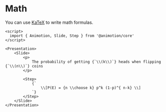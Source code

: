 <script lang="ts">
	import Formula from './formula.svelte'
</script>

# Math

You can use [KaTeX](https://katex.org/) to write math formulas.

<Formula />

```svelte
<script>
  import { Animotion, Slide, Step } from '@animotion/core'
</script>

<Presentation>
	<Slide>
		<p>
			The probability of getting {`\\(k\\)`} heads when flipping {`\\(n\\)`} coins
		</p>

		<Step>
			{`
				\\[P(E) = {n \\choose k} p^k (1-p)^{ n-k} \\]
			`}
		</Step>
	</Slide>
</Presentation>
```
